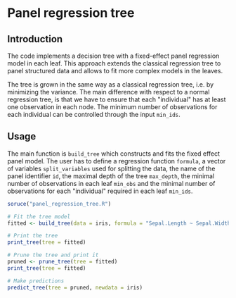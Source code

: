 # Panel regression tree
## Introduction
The code implements a decision tree with a fixed-effect panel regression model in each leaf. This 
approach extends the classical regression tree to panel structured data and allows to fit more 
complex models in the leaves.

The tree is grown in the same way as a classical regression tree, i.e. by minimizing the variance. The main
difference with respect to a normal regression tree, is that we have to ensure that each "individual" has at
least one observation in each node. The minimum number of observations for each individual can be controlled
through the input `min_ids`.

## Usage
The main function is `build_tree` which constructs and fits the fixed effect panel model. The user has to define a regression function `formula`, 
a vector of variables `split_variables` used for splitting the data, the name of the panel identifier `id`, the maximal depth of the tree `max_depth`, 
the minimal number of observations in each leaf `min_obs` and the minimal number of observations for each "individual" required in each leaf `min_ids`.

```R
soruce("panel_regression_tree.R")

# Fit the tree model
fitted <- build_tree(data = iris, formula = "Sepal.Length ~ Sepal.Width + Petal.Length", split_variables = c("Sepal.Width", "Petal.Length", "Petal.Width"), max_depth = 4, id = "Species", min_obs = 5, min_ids = 3)

# Print the tree
print_tree(tree = fitted)

# Prune the tree and print it
pruned <- prune_tree(tree = fitted)
print_tree(tree = fitted)

# Make predictions
predict_tree(tree = pruned, newdata = iris)
```

